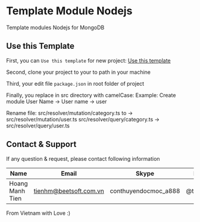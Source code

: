 # Template Module Nodejs

Template modules Nodejs for MongoDB

## Use this Template
First, you can `Use this template` for new project: [Use this template](https://github.com/tienhm7/template-nodejs-modules-mongodb/generate)

Second, clone your project to your to path in your machine

Third, your edit file `package.json` in root folder of project

Finally, you replace in src directory with camelCase:
Example: Create module User
Name -> User
name -> user

Rename file: 
src/resolver/mutation/category.ts to -> src/resolver/mutation/user.ts
src/resolver/query/category.ts -> src/resolver/query/user.ts


## Contact & Support

If any question & request, please contact following information

| Name            | Email                  | Skype                | Facebook       |
|-----------------|------------------------|----------------------|----------------|
| Hoang Manh Tien | tienhm@beetsoft.com.vn | conthuyendocmoc_a888 | @tiencntt2hust |

From Vietnam with Love :)